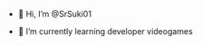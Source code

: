 - 👋 Hi, I’m @SrSuki01

- 🌱 I’m currently learning developer videogames



<!---
SrSuki01/SrSuki01 is a ✨ special ✨ repository because its `README.md` (this file) appears on your GitHub profile.
You can click the Preview link to take a look at your changes.
--->
